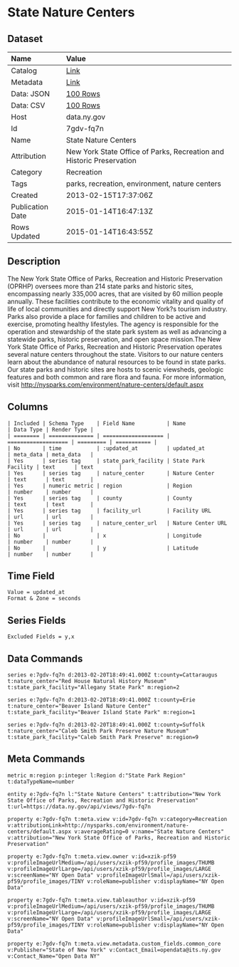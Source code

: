 # State Nature Centers

## Dataset

| Name | Value |
| :--- | :---- |
| Catalog | [Link](https://catalog.data.gov/dataset/state-nature-centers) |
| Metadata | [Link](https://data.ny.gov/api/views/7gdv-fq7n) |
| Data: JSON | [100 Rows](https://data.ny.gov/api/views/7gdv-fq7n/rows.json?max_rows=100) |
| Data: CSV | [100 Rows](https://data.ny.gov/api/views/7gdv-fq7n/rows.csv?max_rows=100) |
| Host | data.ny.gov |
| Id | 7gdv-fq7n |
| Name | State Nature Centers |
| Attribution | New York State Office of Parks, Recreation and Historic Preservation |
| Category | Recreation |
| Tags | parks, recreation, environment, nature centers |
| Created | 2013-02-15T17:37:06Z |
| Publication Date | 2015-01-14T16:47:13Z |
| Rows Updated | 2015-01-14T16:43:55Z |

## Description

The New York State Office of Parks, Recreation and Historic Preservation (OPRHP) oversees more than 214 state parks and historic sites, encompassing nearly 335,000 acres, that are visited by 60 million people annually. These facilities contribute to the economic vitality and quality of life of local communities and directly support New York?s tourism industry. Parks also provide a place for families and children to be active and exercise, promoting healthy lifestyles. The agency is responsible for the operation and stewardship of the state park system as well as advancing a statewide parks, historic preservation, and open space mission.The New York State Office of Parks, Recreation and Historic Preservation operates several nature centers throughout the state. Visitors to our nature centers learn about the abundance of natural resources to be found in state parks. Our state parks and historic sites are hosts to scenic viewsheds, geologic features and both common and rare flora and fauna. For more information, visit http://nysparks.com/environment/nature-centers/default.aspx

## Columns

```ls
| Included | Schema Type    | Field Name          | Name                | Data Type | Render Type |
| ======== | ============== | =================== | =================== | ========= | =========== |
| No       | time           | :updated_at         | updated_at          | meta_data | meta_data   |
| Yes      | series tag     | state_park_facility | State Park Facility | text      | text        |
| Yes      | series tag     | nature_center       | Nature Center       | text      | text        |
| Yes      | numeric metric | region              | Region              | number    | number      |
| Yes      | series tag     | county              | County              | text      | text        |
| Yes      | series tag     | facility_url        | Facility URL        | url       | url         |
| Yes      | series tag     | nature_center_url   | Nature Center URL   | url       | url         |
| No       |                | x                   | Longitude           | number    | number      |
| No       |                | y                   | Latitude            | number    | number      |
```

## Time Field

```ls
Value = updated_at
Format & Zone = seconds
```

## Series Fields

```ls
Excluded Fields = y,x
```

## Data Commands

```ls
series e:7gdv-fq7n d:2013-02-20T18:49:41.000Z t:county=Cattaraugus t:nature_center="Red House Natural History Museum" t:state_park_facility="Allegany State Park" m:region=2

series e:7gdv-fq7n d:2013-02-20T18:49:41.000Z t:county=Erie t:nature_center="Beaver Island Nature Center" t:state_park_facility="Beaver Island State Park" m:region=1

series e:7gdv-fq7n d:2013-02-20T18:49:41.000Z t:county=Suffolk t:nature_center="Caleb Smith Park Preserve Nature Museum" t:state_park_facility="Caleb Smith Park Preserve" m:region=9
```

## Meta Commands

```ls
metric m:region p:integer l:Region d:"State Park Region" t:dataTypeName=number

entity e:7gdv-fq7n l:"State Nature Centers" t:attribution="New York State Office of Parks, Recreation and Historic Preservation" t:url=https://data.ny.gov/api/views/7gdv-fq7n

property e:7gdv-fq7n t:meta.view v:id=7gdv-fq7n v:category=Recreation v:attributionLink=http://nysparks.com/environment/nature-centers/default.aspx v:averageRating=0 v:name="State Nature Centers" v:attribution="New York State Office of Parks, Recreation and Historic Preservation"

property e:7gdv-fq7n t:meta.view.owner v:id=xzik-pf59 v:profileImageUrlMedium=/api/users/xzik-pf59/profile_images/THUMB v:profileImageUrlLarge=/api/users/xzik-pf59/profile_images/LARGE v:screenName="NY Open Data" v:profileImageUrlSmall=/api/users/xzik-pf59/profile_images/TINY v:roleName=publisher v:displayName="NY Open Data"

property e:7gdv-fq7n t:meta.view.tableauthor v:id=xzik-pf59 v:profileImageUrlMedium=/api/users/xzik-pf59/profile_images/THUMB v:profileImageUrlLarge=/api/users/xzik-pf59/profile_images/LARGE v:screenName="NY Open Data" v:profileImageUrlSmall=/api/users/xzik-pf59/profile_images/TINY v:roleName=publisher v:displayName="NY Open Data"

property e:7gdv-fq7n t:meta.view.metadata.custom_fields.common_core v:Publisher="State of New York" v:Contact_Email=opendata@its.ny.gov v:Contact_Name="Open Data NY"
```